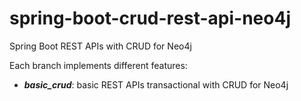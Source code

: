 # spring-boot-crud-rest-api-neo4j
Spring Boot REST APIs with CRUD for Neo4j

Each branch implements different features:

- ***basic_crud***: basic REST APIs transactional with CRUD for Neo4j
